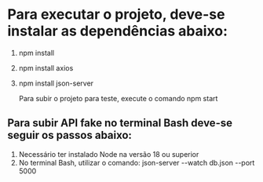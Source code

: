 # Para executar o projeto, deve-se instalar as dependências abaixo:

1. npm install
2. npm install axios
3. npm install json-server

   Para subir o projeto para teste, execute o comando npm start

## Para subir API fake no terminal Bash deve-se seguir os passos abaixo:
1. Necessário ter instalado Node na versão 18 ou superior
2. No terminal Bash, utilizar o comando: json-server --watch db.json --port 5000
